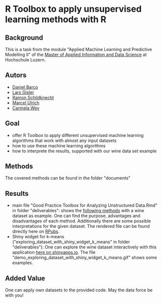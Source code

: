 # R Toolbox to apply unsupervised learning methods with R

## Background
This is a task from the module "Applied Machine Learning and Predictive Modelling II" of the [Master of Applied Information and Data Science](https://www.hslu.ch/en/lucerne-school-of-business/degree-programmes/master/applied-information-and-data-science/) at Hochschule Luzern.


## Autors
- [Daniel Barco](https://github.com/danielbarco)
- [Lars Gisler](https://github.com/LarsGisler)
- [Ramon Schildknecht](https://github.com/ramon-schildknecht)
- [Marcel Ulrich](https://github.com/MarcelUlrich)
- [Carmela Wey](https://github.com/CarmelitaW)

## Goal
- offer R Toolbox to apply different unsupervised machine learning algorithms that work with almost any input datasets
- how to use these machine learning algorithms
- how to interprete the results, supported with our wine data set example

## Methods
The covered methods can be found in the folder "documents"

## Results
- main file "Good Practice Toolbox for Analyzing Unstructured Data.Rmd" in folder "deliverables": shows the [following methods](https://www.evernote.com/l/Ai9WPKBaEfFEzqgLvlABkPvsZA7qA0CgPjI) with a wine dataset as example. One can find the purpose, advantages and disadvantages of each method. Additionally there are some possible interpretations for the given dataset. The rendered file can be found directly here on [RPubs](https://rpubs.com/ramon_schildknecht/toolbox_unsupervised_learning_methods). 
- Shiny widget for k-means ("exploring_dataset_with_shiny_widget_k_means" in folder "deliverables"): One can explore the wine dataset interactively with this application [here on shinyapps.io](https://rasch.shinyapps.io/exploring_dataset_with_shiny_widget_k_means/). The file "demo_exploring_dataset_with_shiny_widget_k_means.gif" shows some examples.


## Added Value
One can apply own datasets to the provided code. May the data force be with you!
